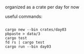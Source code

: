 organized as a crate per day for now

useful commands:

```

cargo new --bin crates/day03
pbpaste > data/3
cargo test
fd rs | cargo test
cargo run --bin day03

```
